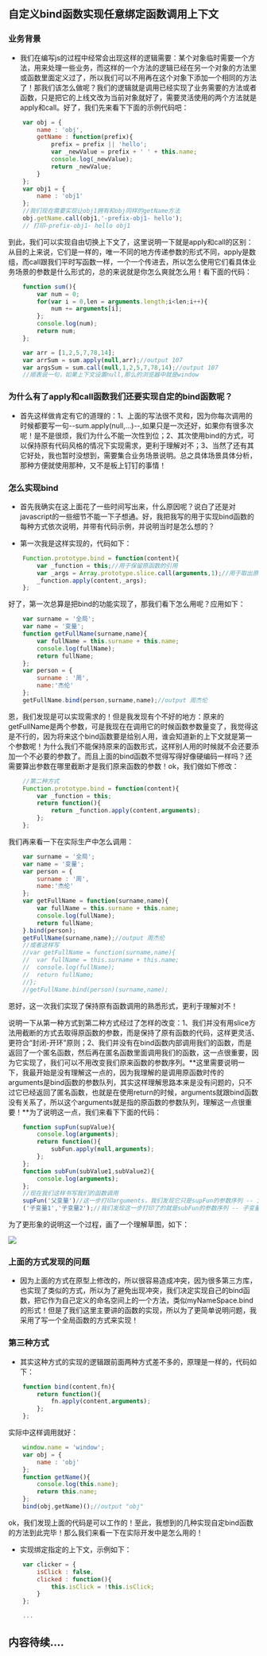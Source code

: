 ## 自定义bind函数实现任意绑定函数调用上下文

### 业务背景

* 我们在编写js的过程中经常会出现这样的逻辑需要：某个对象临时需要一个方法，用来处理一些业务，而这样的一个方法的逻辑已经在另一个对象的方法里或函数里面定义过了，所以我们可以不用再在这个对象下添加一个相同的方法了！那我们该怎么做呢？我们的逻辑就是调用已经实现了业务需要的方法或者函数，只是把它的上线文改为当前对象就好了，需要灵活使用的两个方法就是apply和call。好了，我们先来看下下面的示例代码吧：

```javascript
	var obj = {
		name : 'obj',
		getName : function(prefix){
			prefix = prefix || 'hello';
			var _newValue = prefix + ' ' + this.name;
			console.log(_newValue);
			return _newValue;
		}
	};
	var obj1 = {
		name : 'obj1'
	};
	//我们现在需要实现让obj1拥有和obj同样的getName方法
	obj.getName.call(obj1,'-prefix-obj1- hello');
	// 打印-prefix-obj1- hello obj1
```

到此，我们可以实现自由切换上下文了，这里说明一下就是apply和call的区别：从目的上来说，它们是一样的，唯一不同的地方传递参数的形式不同，apply是数组，而call跟我们平时写函数一样，一个一个传进去，所以怎么使用它们看具体业务场景的参数是什么形式的，总的来说就是你怎么爽就怎么用！看下面的代码：

```javascript
	function sum(){
		var num = 0;
		for(var i = 0,len = arguments.length;i<len;i++){
			num += arguments[i];
		};
		console.log(num);
		return num;
	};

	var arr = [1,2,5,7,78,14];
	var arrSum = sum.apply(null,arr);//output 107
	var argsSum = sum.call(null,1,2,5,7,78,14);//output 107
	//顺表说一句，如果上下文设置null,那么的浏览器中就是window
```

### 为什么有了apply和call函数我们还要实现自定的bind函数呢？

* 首先这样做肯定有它的道理的：1、上面的写法很不灵和，因为你每次调用的时候都要写一句--sum.apply(null,...)--,如果只是一次还好，如果你有很多次呢！是不是很烦，我们为什么不能一次性到位；2、其次使用bind的方式，可以保持原有代码风格的情况下实现需求，更利于理解对不；3、当然了还有其它好处，我也暂时没想到，需要集合业务场景说明。总之具体场景具体分析，那种方便就使用那种，又不是板上钉钉的事情！

### 怎么实现bind

* 首先我确实在这上面花了一些时间写出来，什么原因呢？说白了还是对javascript的一些细节不能一下子想通。好，我把我写的用于实现bind函数的每种方式依次说明，并带有代码示例，并说明当时是怎么想的？

* 第一次我是这样实现的，代码如下：

```javascript
	Function.prototype.bind = function(content){
		var _function = this;//用于保留原函数的引用
		var _args = Array.prototype.slice.call(arguments,1);//用于取出原函数的参数
		_function.apply(content,_args);
	};
```

好了，第一次总算是把bind的功能实现了，那我们看下怎么用呢？应用如下：

```javascript
	var surname = '全局';
	var name = '变量';
	function getFullName(surname,name){
		var fullName = this.surname + this.name;
		console.log(fullName);
		return fullName;
	};
	var person = {
		surname : '周',
		name:'杰伦'
	};
	getFullName.bind(person,surname,name);//output 周杰伦
```

恩，我们发现是可以实现需求的！但是我发现有个不好的地方：原来的getFullName是两个参数，可是我现在在调用它的时候函数参数量变了，我觉得这是不行的，因为将来这个bind函数要是给别人用，谁会知道新的上下文就是第一个参数呢！为什么我们不能保持原来的函数形式，这样别人用的时候就不会还要添加一个不必要的参数了。而且上面的bind函数不觉得写得好像硬编码一样吗？还需要算出参数在哪里截断才是我们原来函数的参数！ok，我们做如下修改：

```javascript
	//第二种方式
	Function.prototype.bind = function(content){
		var _function = this;
		return function(){
			return _function.apply(content,arguments);
		};	
	};
```

我们再来看一下在实际生产中怎么调用：

```javascript
	var surname = '全局';
	var name = '变量';
	var person = {
		surname : '周',
		name:'杰伦'
	};
	var getFullName = function(surname,name){
		var fullName = this.surname + this.name;
		console.log(fullName);
		return fullName;
	}.bind(person);
	getFullName(surname,name);//output 周杰伦
	//或者这样写
	//var getFullName = function(surname,name){
	//	var fullName = this.surname + this.name;
	//	console.log(fullName);
	//	return fullName;
	//};
	//getFullName.bind(person)(surname,name);
```

恩好，这一次我们实现了保持原有函数调用的熟悉形式，更利于理解对不！

说明一下从第一种方式到第二种方式经过了怎样的改变：1、我们并没有用slice方法用截断的方式去取得原函数的参数，而是保持了原有函数的代码，这样更灵活、更符合“封闭-开环”原则；2、我们并没有在bind函数内部调用我们的函数，而是返回了一个匿名函数，然后再在匿名函数里面调用我们的函数，这一点很重要，因为它实现了，我们可以不用改变我们原来函数的参数序列。**这里需要说明一下，我最开始是没有理解这一点的，因为我理解的是调用原函数时传的arguments是bind函数的参数队列，其实这样理解思路本来是没有问题的，只不过它已经返回了匿名函数，也就是在使用return的时候，arguments就跟bind函数没有关系了，所以这个arguments就是指的原函数的参数队列，理解这一点很重要！**为了说明这一点，我们来看下下面的代码：

```javascript
	function supFun(supValue){
		console.log(arguments);
		return function(){
			subFun.apply(null,arguments);
		};
	};
	function subFun(subValue1,subValue2){
		console.log(arguments);
	};
	//现在我们这样书写我们的函数调用
	supFun('父变量')//这一步打印arguments，我们发现它只是supFun的参数序列 -- 父变量
	('子变量1','子变量2');//我们发现这一步打印了的就是subFun的参数序列 -- 子变量1 , 子变量2
```

为了更形象的说明这一个过程，画了一个理解草图，如下：

![](https://github.com/woai30231/JavascriptDetails/blob/master/image/bind-1.jpg)

### 上面的方式发现的问题

* 因为上面的方式在原型上修改的，所以很容易造成冲突，因为很多第三方库，也实现了类似的方式，所以为了避免出现冲突，我们决定实现自己的bind函数，把它作为自己定义的命名空间上的一个方法，类似myNameSpace.bind的形式！但是了我们这里主要讲的函数的实现，所以为了更简单说明问题，我采用了写一个全局函数的方式来实现！

### 第三种方式

* 其实这种方式的实现的逻辑跟前面两种方式差不多的，原理是一样的，代码如下：

```javascript
	function bind(content,fn){
		return function(){
			fn.apply(content,arguments);
		};
	};
```

实际中这样调用就好：

```javascript
	window.name = 'window';
	var obj = {
		name : 'obj'
	};
	function getName(){
		console.log(this.name);
		return this.name;
	};
	bind(obj,getName)();//output "obj"
```

ok，我们发现上面的代码是可以工作的！至此，我想到的几种实现自定bind函数的方法到此完毕！那么我们来看一下在实际开发中是怎么用的！

* 实现绑定指定的上下文，示例如下：

```javascript
	var clicker = {
		isClick : false,
		clicked : function(){
			this.isClick = !this.isClick;
		}
	};

	...
```


## 内容待续....
